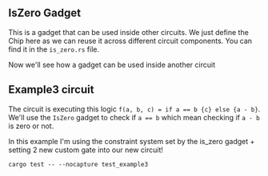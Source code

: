 ## IsZero Gadget

This is a gadget that can be used inside other circuits. We just define the Chip here as we can reuse it across different circuit components. You can find it in the `is_zero.rs` file.

Now we'll see how a gadget can be used inside another circuit

## Example3 circuit

The circuit is executing this logic `f(a, b, c) = if a == b {c} else {a - b}`. We'll use the `IsZero` gadget to check if `a == b` which mean checking if `a - b` is zero or not.

In this example I'm using the constraint system set by the is_zero gadget + setting 2 new custom gate into our new circuit!

```
cargo test -- --nocapture test_example3
```